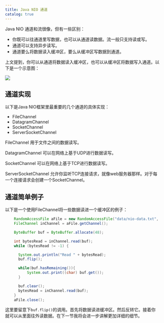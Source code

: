 ```yaml
---
title: Java NIO 通道
catalog: true
---
```

Java NIO 通道和流很像，但有一些区别：

- 你既可以往通道里写数据，也可以从通道读数据。流一般只支持读或写。
- 通道可以支持异步读写。
- 通道要么将数据读入缓冲区，要么从缓冲区写数据到通道。

上文提到，你可以从通道将数据读入缓冲区，也可以从缓冲区将数据写入通道。以下是一个示意图：

![](http://tutorials.jenkov.com/images/java-nio/overview-channels-buffers.png)

## 通道实现

以下是Java NIO框架里最重要的几个通道的具体实现：

- FileChannel
- DatagramChannel
- SocketChannel
- ServerSocketChannel

FileChannel 用于文件之间的数据读写。

DatagramChannel 可以在网络上基于UDP进行数据读写。

SocketChannel 可以在网络上基于TCP进行数据读写。

ServerSocketChannel 允许你监听TCP连接请求，就像web服务器那样。对于每一个连接请求会创建一个SocketChannel。

## 通道简单例子

以下是一个使用FileChannel将一些数据读进一个缓冲区的例子：

```java
	RandomAccessFile aFile = new RandomAccessFile("data/nio-data.txt", "rw");
    FileChannel inChannel = aFile.getChannel();

    ByteBuffer buf = ByteBuffer.allocate(48);

    int bytesRead = inChannel.read(buf);
    while (bytesRead != -1) {

      System.out.println("Read " + bytesRead);
      buf.flip();

      while(buf.hasRemaining()){
          System.out.print((char) buf.get());
      }

      buf.clear();
      bytesRead = inChannel.read(buf);
    }
    aFile.close();
```

这里要留意下`buf.flip()`的调用。首先将数据读进缓冲区。然后反转它。接着你就可以从里面往外读数据。在下一节我将会进一步讲解更加详细的细节。                            